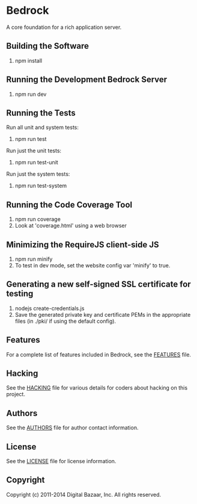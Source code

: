 Bedrock
=======

A core foundation for a rich application server.

Building the Software
---------------------

1. npm install

Running the Development Bedrock Server
--------------------------------------

1. npm run dev

Running the Tests
-----------------

Run all unit and system tests:

1. npm run test

Run just the unit tests:

1. npm run test-unit

Run just the system tests:

1. npm run test-system

Running the Code Coverage Tool
------------------------------

1. npm run coverage
2. Look at 'coverage.html' using a web browser

Minimizing the RequireJS client-side JS
---------------------------------------

1. npm run minify
2. To test in dev mode, set the website config var 'minify' to true.

Generating a new self-signed SSL certificate for testing
--------------------------------------------------------

1. nodejs create-credentials.js
2. Save the generated private key and certificate PEMs in the
   appropriate files (in ./pki/ if using the default config).

Features
-------

For a complete list of features included in Bedrock, see the [FEATURES][] file.

Hacking
-------

See the [HACKING][] file for various details for coders about
hacking on this project.

Authors
-------

See the [AUTHORS][] file for author contact information.

License
-------

See the [LICENSE][] file for license information.

Copyright
---------

Copyright (c) 2011-2014 Digital Bazaar, Inc. All rights reserved.

[AUTHORS]: AUTHORS.md
[FEATURES]: FEATURES.md
[HACKING]: HACKING.md
[LICENSE]: LICENSE.md
